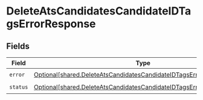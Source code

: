 # DeleteAtsCandidatesCandidateIDTagsErrorResponse


## Fields

| Field                                                                                                                                                      | Type                                                                                                                                                       | Required                                                                                                                                                   | Description                                                                                                                                                |
| ---------------------------------------------------------------------------------------------------------------------------------------------------------- | ---------------------------------------------------------------------------------------------------------------------------------------------------------- | ---------------------------------------------------------------------------------------------------------------------------------------------------------- | ---------------------------------------------------------------------------------------------------------------------------------------------------------- |
| `error`                                                                                                                                                    | [Optional[shared.DeleteAtsCandidatesCandidateIDTagsErrorResponseError]](undefined/models/shared/deleteatscandidatescandidateidtagserrorresponseerror.md)   | :heavy_check_mark:                                                                                                                                         | N/A                                                                                                                                                        |
| `status`                                                                                                                                                   | [Optional[shared.DeleteAtsCandidatesCandidateIDTagsErrorResponseStatus]](undefined/models/shared/deleteatscandidatescandidateidtagserrorresponsestatus.md) | :heavy_check_mark:                                                                                                                                         | N/A                                                                                                                                                        |